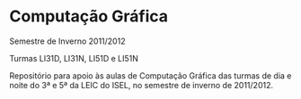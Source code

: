 # Computação Gráfica 

Semestre de Inverno 2011/2012

Turmas LI31D, LI31N, LI51D e LI51N

Repositório para apoio às aulas de Computação Gráfica das turmas de dia e noite do 3ª e 5ª da LEIC do ISEL, no semestre de inverno de 2011/2012.

